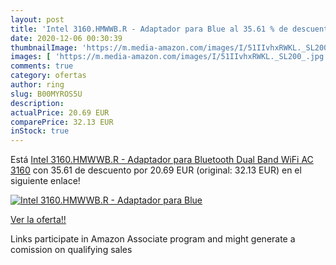 ```yaml
---
layout: post
title: 'Intel 3160.HMWWB.R - Adaptador para Blue al 35.61 % de descuento'
date: 2020-12-06 00:30:39
thumbnailImage: 'https://m.media-amazon.com/images/I/51IIvhxRWKL._SL200_.jpg'
images: [ 'https://m.media-amazon.com/images/I/51IIvhxRWKL._SL200_.jpg' ]
comments: true
category: ofertas
author: ring
slug: B00MYROS5U
description:
actualPrice: 20.69 EUR
comparePrice: 32.13 EUR
inStock: true
---
```


Está [Intel 3160.HMWWB.R - Adaptador para Bluetooth Dual Band WiFi AC 3160](https://www.amazon.es/dp/B00MYROS5U/?tag=tolees-21) con 35.61 de descuento por 20.69 EUR (original: 32.13 EUR) en el siguiente enlace!

[![Intel 3160.HMWWB.R - Adaptador para Blue](https://m.media-amazon.com/images/I/51IIvhxRWKL._SL200_.jpg)](https://www.amazon.es/dp/B00MYROS5U/?tag=tolees-21)

[Ver la oferta!!](https://www.amazon.es/dp/B00MYROS5U/?tag=tolees-21)

Links participate in Amazon Associate program and might generate a comission on qualifying sales


